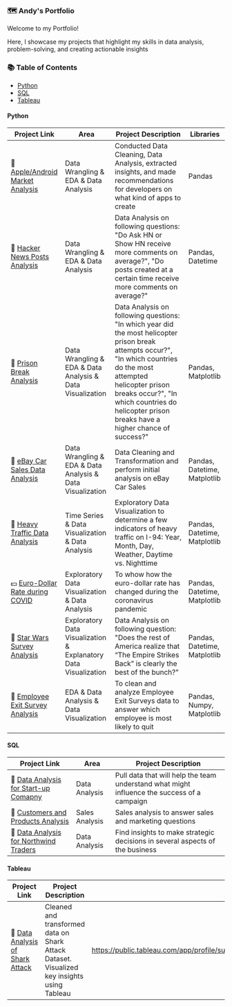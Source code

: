 ### 🗺 Andy's Portfolio
Welcome to my Portfolio!

Here, I showcase my projects that highlight my skills in data analysis, problem-solving, and creating actionable insights

### 📚 Table of Contents
- [Python](#python)
- [SQL](#sql)
- [Tableau](#tableau)

#### Python
| Project Link | Area | Project Description | Libraries |    
|---|---|---|---|
|📱 [Apple/Android Market Analysis](https://github.com/andyalwaysok/DataQuest_AppleStore_GooglePlay_MarketAnalysis/blob/ab3eb75d4ced3369c87bd3969e63f6635c849b90/Profitable%20App%20Profiles%20for%20the%20Google%20Play%20Markets%20Using%20Pandas.ipynb)|Data Wrangling & EDA & Data Analysis|Conducted Data Cleaning, Data Analysis, extracted insights, and made recommendations for developers on what kind of apps to create|Pandas|
|📰 [Hacker News Posts Analysis](https://github.com/andyalwaysok/DataQuest_HackerNewsPosts_Analysis/blob/83d0bba6c10ce86a136abfabe13a23d172da6b64/Exploring%20Hacker%20News%20Posts%20Using%20Pandas.ipynb)|Data Wrangling & EDA & Data Analysis|Data Analysis on following questions: "Do Ask HN or Show HN receive more comments on average?", "Do posts created at a certain time receive more comments on average?"|Pandas, Datetime|
|🔗 [Prison Break Analysis](https://github.com/andyalwaysok/DataQuest_PrisonBreak_Analysis/blob/e84db59ee36d54ff8e66b3005253b8d8ddf278af/Prison_Break_Analysis.ipynb)|Data Wrangling & EDA & Data Analysis & Data Visualization|Data Analysis on following questions: "In which year did the most helicopter prison break attempts occur?", "In which countries do the most attempted helicopter prison breaks occur?", "In which countries do helicopter prison breaks have a higher chance of success?"|Pandas, Matplotlib|
|🚗 [eBay Car Sales Data Analysis](https://github.com/andyalwaysok/DataQuest_eBayCarSales_Analysis/blob/af34967a64d86f01655357ee0f119ba931f7d1e4/Exploring%20eBay%20Car%20Sales%20Data%20Using%20Pandas.ipynb)|Data Wrangling & EDA & Data Analysis & Data Visualization|Data Cleaning and Transformation and perform initial analysis on eBay Car Sales|Pandas, Datetime, Matplotlib|
|🚦 [Heavy Traffic Data Analysis](https://github.com/andyalwaysok/DataQuest_HeavyTraffic_Analysis/blob/4b0ed548bba6b358f9cbe3b3bc0e66efef365fb1/Finding%20Heavy%20Traffic%20Indicators%20on%20I-94%20Using%20Pandas%20and%20Matplotlib.ipynb)|Time Series & Data Visualization & Data Analysis|Exploratory Data Visualization to determine a few indicators of heavy traffic on I-94: Year, Month, Day, Weather, Daytime vs. Nighttime|Pandas, Datetime, Matplotlib|
|💵 [Euro-Dollar Rate during COVID](https://github.com/andyalwaysok/DataQuest_EuroDollarRate_During_Corona_Analysis/blob/6e18ecbe67868c9c2e771d57547e37d2835ed69d/Storytelling%20Data%20Visualization%20on%20Exchange%20Rates%20Using%20Pandas%20and%20Matplotlib.ipynb)|Exploratory Data Visualization & Data Analysis|To whow how the euro-dollar rate has changed during the coronavirus pandemic|Pandas, Datetime, Matplotlib|
|🌌 [Star Wars Survey Analysis](https://github.com/andyalwaysok/DataQuest_StarWarsSurvey_Analysis/blob/4cef445c860e1567dded3c50627d8a069b288f72/Star%20Wars%20Survey.ipynb)|Exploratory Data Visualization & Explanatory Data Visualization|Data Analysis on following question: "Does the rest of America realize that “The Empire Strikes Back” is clearly the best of the bunch?"|Pandas, Datetime, Matplotlib|
|📝 [Employee Exit Survey Analysis](https://github.com/andyalwaysok/DataQuest_EmployeeExitSurvey_Analysis/blob/964ed3b778b1d1c943a1b11ae203f533469ae6cf/Clean%20and%20Analyze%20Employee%20Exit%20Surveys.ipynb)|EDA & Data Analysis & Data Visualization|To clean and analyze Employee Exit Surveys data to answer which employee is most likely to quit|Pandas, Numpy, Matplotlib|


#### SQL
| Project Link | Area | Project Description |  
|---|---|---|
|🏢 [Data Analysis for Start-up Comapny](https://github.com/andyalwaysok/Kickstarter-Campaign/blob/main/README.md)|Data Analysis|Pull data that will help the team understand what might influence the success of a campaign|
|🔎 [Customers and Products Analysis](https://github.com/andyalwaysok/Customers-and-Products-Analysis/blob/main/README.md)|Sales Analysis|Sales analysis to answer sales and marketing questions|
|🥩 [Data Analysis for Northwind Traders](https://github.com/andyalwaysok/DataQuest_NorthwindTraders_Analysis/blob/main/SQL%20Window%20Functions%20for%20Northwind%20Traders.ipynb)|Data Analysis|Find insights to make strategic decisions in several aspects of the business|

#### Tableau
| Project Link | Project Description | Dashboard Link|  
|---|---|---|
|🦈 [Data Analysis of Shark Attack](https://github.com/andyalwaysok/Shark-Attack-Tableau/blob/main/README.md)|Cleaned and transformed data on Shark Attack Dataset. Visualized key insights using Tableau|https://public.tableau.com/app/profile/sung.yoon7327/viz/DashboardofSharkAttacks/SharkAttacksDashboard|

